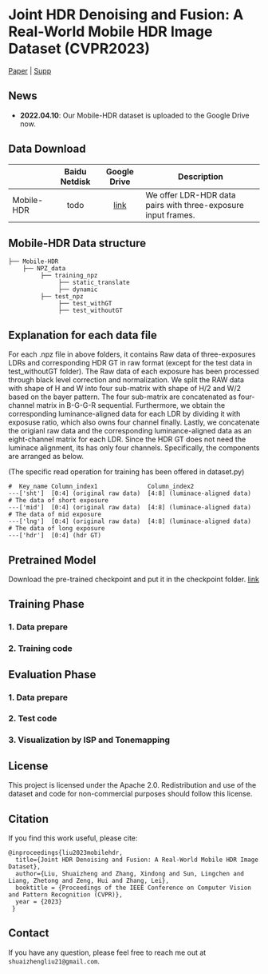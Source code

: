 # Joint HDR Denoising and Fusion: A Real-World Mobile HDR Image Dataset (CVPR2023)

[Paper](https://drive.google.com/file/d/1EnFFwjnHGfKliRTnAMRGZIX-yBN8isx_/view?usp=sharing) | [Supp](https://drive.google.com/file/d/17zemSVqbpmoe5sqqxgjaYEV2IA7x-YAi/view?usp=sharing)
## News

- **2022.04.10**: Our Mobile-HDR dataset is uploaded to the Google Drive now.


## Data Download

|              |                        Baidu Netdisk                         |                         Google Drive                        | Description                                                  |
| :----------- | :----------------------------------------------------------: | :----------------------------------------------------------: | ------------------------------------------------------------ |
| Mobile-HDR | todo | [link](https://drive.google.com/drive/folders/1ydUpdeThM2yoZJiCXRB3ZHDVPIykbt2o?usp=share_link) | We offer LDR-HDR data pairs with three-exposure input frames. |


## Mobile-HDR Data structure

```
├── Mobile-HDR
    ├── NPZ_data
         ├── training_npz
              ├── static_translate
              ├── dynamic
         ├── test_npz
              ├── test_withGT
              ├── test_withoutGT

```

## Explanation for each data file

For each .npz file in above folders, it contains Raw data of three-exposures LDRs and corresponding HDR GT in raw format (except for the test data in test_withoutGT folder). The Raw data of each exposure has been processed through black level correction and normalization. We split the RAW data with shape of H and W into four sub-matrix with shape of H/2 and W/2 based on the bayer pattern. The four sub-matrix are concatenated as four-channel matrix in B-G-G-R sequential. Furthermore, we obtain the corresponding luminance-aligned data for each LDR by dividing it with exposuse ratio, which also owns four channel finally. Lastly, we concatenate the origianl raw data and the corresponding luminance-aligned data as an eight-channel matrix for each LDR. Since the HDR GT does not need the luminace alignment, its has only four channels. Specifically, the components are arranged as below.

(The specific read operation for training has been offered in dataset.py)

```
#  Key_name Column_index1              Column_index2
---['sht']  [0:4] (original raw data)  [4:8] (luminace-aligned data)  # The data of short exposure
---['mid']  [0:4] (original raw data)  [4:8] (luminace-aligned data)  # The data of mid exposure
---['lng']  [0:4] (original raw data)  [4:8] (luminace-aligned data)  # The data of long exposure
---['hdr']  [0:4] (hdr GT)

```

## Pretrained Model
Download the pre-trained checkpoint and put it in the checkpoint folder.
[link](https://drive.google.com/file/d/1x627_w1vpfoxfvRk6rviYGV7SqvUyHHf/view?usp=drive_link)


## Training Phase

### 1. Data prepare

### 2. Training code

## Evaluation Phase

### 1. Data prepare

### 2. Test code

### 3. Visualization by ISP and Tonemapping
## License

This project is licensed under the Apache 2.0. Redistribution and use of the dataset and code for non-commercial purposes should follow this license. 

## Citation

If you find this work useful, please cite:

```
@inproceedings{liu2023mobilehdr,
  title={Joint HDR Denoising and Fusion: A Real-World Mobile HDR Image Dataset},
  author={Liu, Shuaizheng and Zhang, Xindong and Sun, Lingchen and Liang, Zhetong and Zeng, Hui and Zhang, Lei},
  booktitle = {Proceedings of the IEEE Conference on Computer Vision and Pattern Recognition (CVPR)},
  year = {2023}
 }
```

## Contact

If you have any question, please feel free to reach me out at `shuaizhengliu21@gmail.com`.
